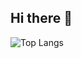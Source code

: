 ## Hi there 👋
![Top Langs](https://github-readme-stats.vercel.app/api/top-langs/?username=rayasatriatama&layout=compact)
<!--
**RayaSatriatama/RayaSatriatama** is a ✨ _special_ ✨ repository because its `README.md` (this file) appears on your GitHub profile.

Here are some ideas to get you started:

- 🔭 I’m currently working on ...
- 🌱 I’m currently learning ...
- 👯 I’m looking to collaborate on ...
- 🤔 I’m looking for help with ...
- 💬 Ask me about ...
- 📫 How to reach me: ...
- 😄 Pronouns: ...
- ⚡ Fun fact: ...
-->

<div data-iframe-width="150" data-iframe-height="270" data-share-badge-id="77743ad2-34e8-4508-b7af-65d518fc7919" data-share-badge-host="https://www.credly.com"></div><script type="text/javascript" async src="//cdn.credly.com/assets/utilities/embed.js"></script>
